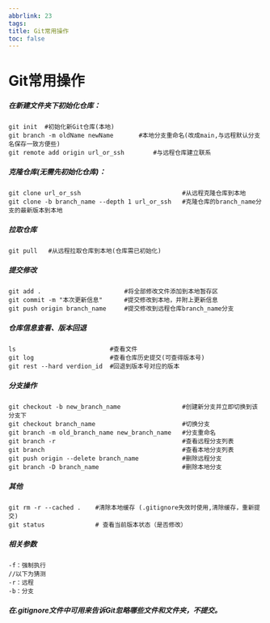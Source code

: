 ```yaml
---
abbrlink: 23
tags: 
title: Git常用操作
toc: false
---
```

# Git常用操作
##### 在新建文件夹下初始化仓库：

```
git init  #初始化新Git仓库(本地)
git branch -m oldName newName 		#本地分支重命名(改成main,与远程默认分支名保存一致方便些)
git remote add origin url_or_ssh  		#与远程仓库建立联系
```

##### 克隆仓库(无需先初始化仓库)：

```
git clone url_or_ssh  							#从远程克隆仓库到本地
git clone -b branch_name --depth 1 url_or_ssh  	#克隆仓库的branch_name分支的最新版本到本地
```
##### 拉取仓库

```
git pull   #从远程拉取仓库到本地(仓库需已初始化)
```

##### 提交修改

```
git add .  						#将全部修改文件添加到本地暂存区
git commit -m "本次更新信息" 		#提交修改到本地，并附上更新信息
git push origin branch_name 	#提交修改到远程仓库branch_name分支
```

##### 仓库信息查看、版本回退

```
ls  						#查看文件
git log  					#查看仓库历史提交(可查得版本号)
git rest --hard verdion_id	#回退到版本号对应的版本

```

##### 分支操作

```
git checkout -b new_branch_name 				#创建新分支并立即切换到该分支下
git checkout branch_name			 			#切换分支
git branch -m old_branch_name new_branch_name 	#分支重命名
git branch -r  									#查看远程分支列表
git branch     									#查看本地分支列表
git push origin --delete branch_name 			#删除远程分支
git branch -D branch_name   					#删除本地分支
```

##### 其他

```
git rm -r --cached .  	#清除本地缓存 (.gitignore失效时使用,清除缓存，重新提交)
git status             	# 查看当前版本状态（是否修改）
```

##### 相关参数

```
-f：强制执行
//以下为猜测
-r：远程
-b：分支
```



##### 在.gitignore文件中可用来告诉Git忽略哪些文件和文件夹，不提交。
